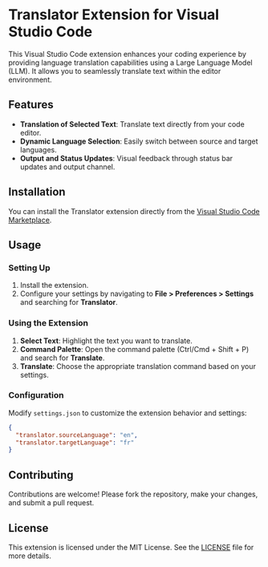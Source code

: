 # Translator Extension for Visual Studio Code

This Visual Studio Code extension enhances your coding experience by providing language translation capabilities using a Large Language Model (LLM). It allows you to seamlessly translate text within the editor environment.

## Features

- **Translation of Selected Text**: Translate text directly from your code editor.
- **Dynamic Language Selection**: Easily switch between source and target languages.
- **Output and Status Updates**: Visual feedback through status bar updates and output channel.

## Installation

You can install the Translator extension directly from the [Visual Studio Code Marketplace](https://marketplace.visualstudio.com/items?itemName=your-extension-name).

## Usage

### Setting Up

1. Install the extension.
2. Configure your settings by navigating to **File > Preferences > Settings** and searching for **Translator**.

### Using the Extension

1. **Select Text**: Highlight the text you want to translate.
2. **Command Palette**: Open the command palette (Ctrl/Cmd + Shift + P) and search for **Translate**.
3. **Translate**: Choose the appropriate translation command based on your settings.


### Configuration

Modify `settings.json` to customize the extension behavior and settings:

```json
{
  "translator.sourceLanguage": "en",
  "translator.targetLanguage": "fr"
}
```

## Contributing

Contributions are welcome! Please fork the repository, make your changes, and submit a pull request.

## License

This extension is licensed under the MIT License. See the [LICENSE](LICENSE) file for more details.

